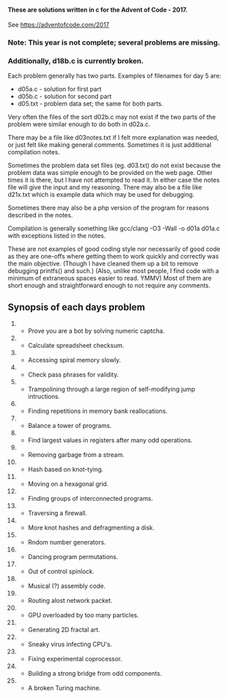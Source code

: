 #### These are solutions written in c for the Advent of Code - 2017. 
See https://adventofcode.com/2017

### Note: This year is not complete; several problems are missing.
### Additionally, d18b.c is currently broken.

Each problem generally has two parts. Examples of filenames for day 5 are:
- d05a.c - solution for first part
- d05b.c - solution for second part
- d05.txt - problem data set; the same for both parts.

Very often the files of the sort d02b.c may not exist if the two parts of
the problem were similar enough to do both in d02a.c.

There may be a file like d03notes.txt if I felt more explanation was needed,
or just felt like making general comments. Sometimes it is just additional
compilation notes.

Sometimes the problem data set files (eg. d03.txt) do not exist because the
problem data was simple enough to be provided on the web page. Other times
it is there, but I have not attempted to read it. In either case the notes
file will give the input and my reasoning. There may also be a file like
d21x.txt which is example data which may be used for debugging.

Sometimes there may also be a php version of the program for reasons
described in the notes.

Compilation is generally something like
gcc/clang -O3 -Wall -o d01a d01a.c
with exceptions listed in the notes. 

These are not examples of good coding style nor necessarily of good code
as they are one-offs where getting them to work quickly and correctly was the
main objective. (Though I have cleaned them up a bit to remove debugging
printfs() and such.) (Also, unlike most people, I find code with a minimum of
extraneous spaces easier to read. YMMV) Most of them are short enough and
straightforward enough to not require any comments.

## Synopsis of each days problem

1. - Prove you are a bot by solving numeric captcha.
2. - Calculate spreadsheet checksum.
3. - Accessing spiral memory slowly.
4. - Check pass phrases for validity.
5. - Trampolining through a large region of self-modifying jump intructions.
6. - Finding repetitions in memory bank reallocations.
7. - Balance a tower of programs.
8. - Find largest values in registers after many odd operations.
9. - Removing garbage from a stream.
10. - Hash based on knot-tying.
11. - Moving on a hexagonal grid.
12. - Finding groups of interconnected programs.
13. - Traversing a firewall.
14. - More knot hashes and defragmenting a disk.
15. - Rndom number generators.
16. - Dancing program permutations.
17. - Out of control spinlock.
18. - Musical (?) assembly code.
19. - Routing alost network packet.
20. - GPU overloaded by too many particles.
21. - Generating 2D fractal art.
22. - Sneaky virus infecting CPU's.
23. - Fixing experimental coprocessor.
24. - Building a strong bridge from odd components.
25. - A broken Turing machine.
